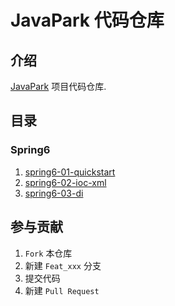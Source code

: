 # JavaPark 代码仓库

## 介绍

[JavaPark](https://github.com/cunyu1943/JavaPark) 项目代码仓库.

## 目录

### Spring6

1. [spring6-01-quickstart](./Spring6/spring6-01-quickstart)
2. [spring6-02-ioc-xml](./Spring6/spring6-02-ioc-xml)
3. [spring6-03-di](./Spring6/spring6-03-di)

## 参与贡献

1. `Fork` 本仓库
2. 新建 `Feat_xxx` 分支
3. 提交代码
4. 新建 `Pull Request`

